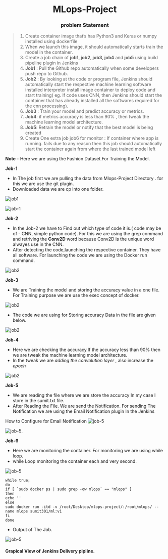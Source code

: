 <div align="center"> <h1> MLops-Project </h1> </div>

<div align="center"> <h3> problem Statement </h3> </div>

> 1. Create container image that’s has Python3 and Keras or numpy  installed  using dockerfile 
> 2. When we launch this image, it should automatically starts train the model in the container.
> 3. Create a job chain of **job1, job2, job3, job4** and **job5** using build pipeline plugin in Jenkins 
> 4.  **Job1** : Pull  the Github repo automatically when some developers push repo to Github.
> 5.  **Job2** : By looking at the code or program file, Jenkins should automatically start the respective machine learning        software installed interpreter install image container to deploy code  and start training( eg. If code uses CNN, then Jenkins      should start the container that has already installed all the softwares required for the cnn processing).
> 6. **Job3** : Train your model and predict accuracy or metrics.
> 7. **Job4**: if metrics accuracy is less than 90%  , then tweak the machine learning model architecture.
> 8. **Job5**: Retrain the model or notify that the best model is being created
> 9. Create One extra job job6 for monitor : If container where app is running. fails due to any reason then this job should 
> automatically start the container again from where the last trained model left

**Note** - Here we are using the Fashion Dataset.For Training the Model.

**Job-1**
* In The job first we are pulling the data from Mlops-Project Directory . for this we are use the git plugin.
* Downloaded data we are cp into one folder.

![job1](https://github.com/Sumit-Rasal/MLops-Project/blob/master/screenshot/Screenshot%20from%202020-05-25%2018-55-34.png)

![job-1](https://github.com/Sumit-Rasal/MLops-Project/blob/master/screenshot/Screenshot%20from%202020-05-25%2018-55-38.png)

**Job-2**
* In the Job-2 we have to Find out which type of code it is.( code may be of - CNN, simple python code). For this we are using the grep command and retriving the **Conv2D** word because Conv2D is the unique word alwayes use in the CNN.
* After detecting the code,launching the respective container. They have all software. For launching the code we are using the Docker run command.

![job2](https://github.com/Sumit-Rasal/MLops-Project/blob/master/screenshot/Screenshot%20from%202020-05-26%2014-39-06.png)

**Job-3**
* We are Training the model and storing the accuracy value in a one file. For Training purpose we are use the exec concept of docker.

![job2](https://github.com/Sumit-Rasal/MLops-Project/blob/master/screenshot/Screenshot%20from%202020-05-26%2014-40-00.png)

* The code we are using for Storing accuracy Data in the file are given below.

![job2](https://github.com/Sumit-Rasal/MLops-Project/blob/master/screenshot/Screenshot%20from%202020-05-26%2016-57-36.png)


**Job-4**
* Here we are checking the accuracy.If the accuracy less than 90% then we are tweak the machine learning model architecture.
* In the tweak we are  _adding the convolution layer_ , also increase the _epoch_

![job2](https://github.com/Sumit-Rasal/MLops-Project/blob/master/screenshot/Screenshot%20from%202020-05-26%2014-44-51.png)

**Job-5**
* We are reading the file where we are store the accuracy In my case I store in the sumit.txt file.
* After Reading the File. We are send the Notification. For sending The Notification we are using the Email Notification  plugin In the Jenkins

How to Configure for Email Notification
![job-5](https://github.com/Sumit-Rasal/MLops-Project/blob/master/screenshot/Screenshot%20from%202020-05-28%2009-32-28.png)

![job-5](https://github.com/Sumit-Rasal/MLops-Project/blob/master/screenshot/Screenshot%20from%202020-05-28%2009-39-16.png).

**Job-6**
* Here we are monitoring the container. For monitoring we are using while loop.
* while Loop monitoring the container each and very second.

![job-5](https://github.com/Sumit-Rasal/MLops-Project/blob/master/screenshot/Screenshot%20from%202020-05-28%2009-31-35.png)

``` 
while true;
do
if [ `sudo docker ps | sudo grep -ow mlops` == "mlops" ]
then
echo ''
else
sudo docker run -itd -v /root/Desktop/mlops-project/:/root/mlops/ --name mlops sumit301/ml:v1
fi
done
```
* Output of The Job.

![job-5](https://github.com/Sumit-Rasal/MLops-Project/blob/master/screenshot/Screenshot%20from%202020-05-28%2009-20-21.png)

#### Grapical View of Jenkins Delivery pipline.















